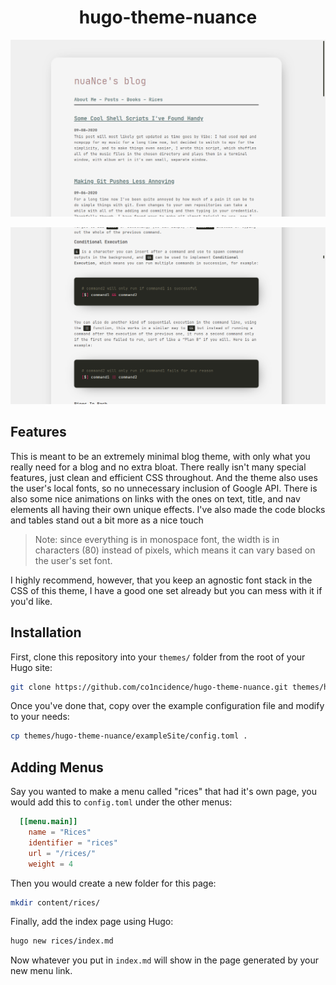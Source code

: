<h1 align="center">hugo-theme-nuance</h1>

<p align="center"

![img](images/screenshot1.png)

</p>

<p align="center"

![img](images/screenshot2.png)

</p>

## Features
This is meant to be an extremely minimal blog theme, with only what you really need for a blog and no extra bloat. There really isn't many special features, just clean and efficient CSS throughout. And the theme also uses the user's local fonts, so no unnecessary inclusion of Google API. There is also some nice animations on links with the ones on text, title, and nav elements all having their own unique effects. I've also made the code blocks and tables stand out a bit more as a nice touch

> Note: since everything is in monospace font, the width is in characters (80) instead of pixels, which means it can vary based on the user's set font.

I highly recommend, however, that you keep an agnostic font stack in the CSS of this theme, I have a good one set already but you can mess with it if you'd like.

## Installation
First, clone this repository into your `themes/` folder from the root of your Hugo site:
```sh
git clone https://github.com/co1ncidence/hugo-theme-nuance.git themes/hugo-theme-nuance
```
Once you've done that, copy over the example configuration file and modify to your needs:
```sh
cp themes/hugo-theme-nuance/exampleSite/config.toml .
```

## Adding Menus
Say you wanted to make a menu called "rices" that had it's own page, you would add this to `config.toml` under the other menus:
```toml
  [[menu.main]]
    name = "Rices"
    identifier = "rices"
    url = "/rices/"
    weight = 4
```
Then you would create a new folder for this page:
```sh
mkdir content/rices/
```
Finally, add the index page using Hugo:
```sh
hugo new rices/index.md
```
Now whatever you put in `index.md` will show in the page generated by your new menu link.
